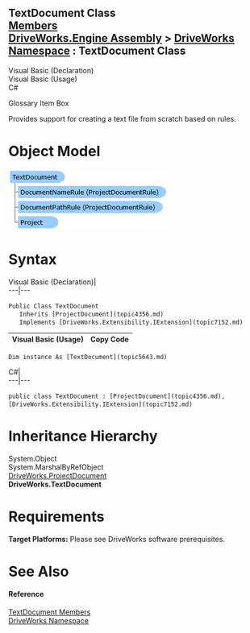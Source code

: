 TextDocument Class   
[Members](topic5644.md)   
[DriveWorks.Engine Assembly](topic2156.md) > [DriveWorks Namespace](topic2159.md) : TextDocument Class  
---  
  
Visual Basic (Declaration)    
Visual Basic (Usage)    
C# 

Glossary Item Box

Provides support for creating a text file from scratch based on rules. 

# Object Model

![](dotnetdiagramimages/image286.png)

# Syntax

Visual Basic (Declaration)|   
---|---  
      
    
    Public Class TextDocument 
       Inherits [ProjectDocument](topic4356.md)
       Implements [DriveWorks.Extensibility.IExtension](topic7152.md)   
  
Visual Basic (Usage)| Copy Code  
---|---  
      
    
    Dim instance As [TextDocument](topic5643.md)  
  
C#|   
---|---  
      
    
    public class TextDocument : [ProjectDocument](topic4356.md), [DriveWorks.Extensibility.IExtension](topic7152.md)    
  
# Inheritance Hierarchy

System.Object  
System.MarshalByRefObject  
[DriveWorks.ProjectDocument](topic4356.md)  
**DriveWorks.TextDocument**  


# Requirements

**Target Platforms:** Please see DriveWorks software prerequisites.

# See Also

#### Reference

[TextDocument Members](topic5644.md)   
[DriveWorks Namespace](topic2159.md)


